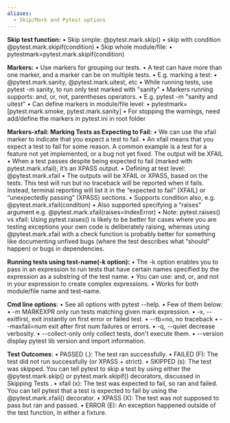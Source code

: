```yaml
---
aliases:
  - Skip/Mark and Pytest options
---
```

**Skip test function:**
	• Skip simple: @pytest.mark.skip()
	• skip with condition @pytest.mark.skipif(condition)
	• Skip whole module/file:
	• pytestmark=pytest.mark.skipif(condition)

**Markers:**
	• Use markers for grouping our tests.
	• A test can have more than one marker, and a marker can be on multiple tests.
	• E.g. marking a test:
	• @pytest.mark.sanity, @pytest.mark.uitest, etc
	• While running tests, use pytest -m sanity, to run only test marked with "sanity"
	• Markers running supports: and, or, not, parentheses operators.
	• E.g. pytest -m "sanity and uitest"
	• Can define markers in module/file level:
	• pytestmark=[pytest.mark.smoke, pytest.mark.sanity]
	• For stopping the warnings, need add/define the markers in pytest.ini in root folder

**Markers-xfail: Marking Tests as Expecting to Fail:**
	• We can use the xfail marker to indicate that you expect a test to fail.
	• An xfail means that you expect a test to fail for some reason. A common example is a test for a feature not yet implemented, or a bug not
	yet fixed. The output will be XFAIL
	• When a test passes despite being expected to fail (marked with pytest.mark.xfail), it’s an XPASS output.
	• Defining at test level: @pytest.mark.xfail
	• The outputs will be XFAIL or XPASS, based on the tests. This test will run but no traceback will be reported when it fails. Instead, terminal
	reporting will list it in the “expected to fail” (XFAIL) or “unexpectedly passing” (XPASS) sections.
	• Supports condition also, e.g. @pytest.mark.xfail(condition)
	• Also supported specifying a "raises" argument e.g. @pytest.mark.xfail(raises=IndexError)
	• Note: pytest.raises() vs xfail: Using pytest.raises() is likely to be better for cases where you are testing exceptions your own code is
	deliberately raising, whereas using @pytest.mark.xfail with a check function is probably better for something like documenting unfixed bugs
	(where the test describes what “should” happen) or bugs in dependencies.

**Running tests using test-name(-k option):**
	• The -k option enables you to pass in an expression to run tests that have certain names specified by the expression as a substring of the test
	name.
	• You can use: and, or, and not in your expression to create complex expressions.
	• Works for both module/file name and test-name.

**Cmd line options**:
• See all options with pytest --help.
• Few of them below:
• -m MARKEXPR only run tests matching given mark expression.
• -x, --exitfirst, exit instantly on first error or failed test.
• --tb=no, no traceback
• --maxfail=num exit after first num failures or errors.
• -q, --quiet decrease verbosity.
• --collect-only only collect tests, don't execute them.
• --version display pytest lib version and import information.

**Test Outcomes**:
• PASSED (.): The test ran successfully.
• FAILED (F): The test did not run successfully (or XPASS + strict).
• SKIPPED (s): The test was skipped. You can tell pytest to skip a test by using either the @pytest.mark.skip() or pytest.mark.skipif()
decorators, discussed in Skipping Tests .
• xfail (x): The test was expected to fail, so ran and failed. You can tell pytest that a test is expected to fail by using the @pytest.mark.xfail()
decorator.
• XPASS (X): The test was not supposed to pass but ran and passed.
• ERROR (E): An exception happened outside of the test function, in either a fixture.
